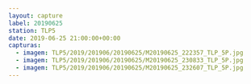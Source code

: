 ```yaml
---
layout: capture
label: 20190625
station: TLP5
date: 2019-06-25 21:00:00+00:00
capturas:
  - imagem: TLP5/2019/201906/20190625/M20190625_222357_TLP_5P.jpg
  - imagem: TLP5/2019/201906/20190625/M20190625_230833_TLP_5P.jpg
  - imagem: TLP5/2019/201906/20190625/M20190625_232607_TLP_5P.jpg
---
```

